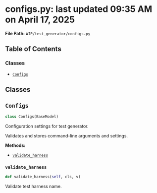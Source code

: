 # configs.py: last updated 09:35 AM on April 17, 2025

**File Path:** `WIP/test_generator/configs.py`

## Table of Contents

### Classes

- [`Configs`](#configs)

## Classes

## `Configs`

```python
class Configs(BaseModel)
```

Configuration settings for test generator.

Validates and stores command-line arguments and settings.

**Methods:**

- [`validate_harness`](#validate_harness)

### `validate_harness`

```python
def validate_harness(self, cls, v)
```

Validate test harness name.
